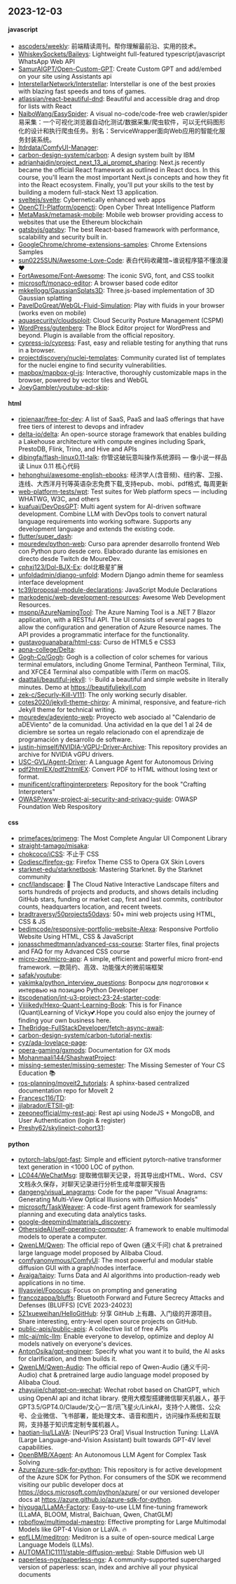 ## 2023-12-03

#### javascript
* [ascoders/weekly](https://github.com/ascoders/weekly): 前端精读周刊。帮你理解最前沿、实用的技术。
* [WhiskeySockets/Baileys](https://github.com/WhiskeySockets/Baileys): Lightweight full-featured typescript/javascript WhatsApp Web API
* [SamurAIGPT/Open-Custom-GPT](https://github.com/SamurAIGPT/Open-Custom-GPT): Create Custom GPT and add/embed on your site using Assistants api
* [InterstellarNetwork/Interstellar](https://github.com/InterstellarNetwork/Interstellar): Interstellar is one of the best proxies with blazing fast speeds and tons of games.
* [atlassian/react-beautiful-dnd](https://github.com/atlassian/react-beautiful-dnd): Beautiful and accessible drag and drop for lists with React
* [NaiboWang/EasySpider](https://github.com/NaiboWang/EasySpider): A visual no-code/code-free web crawler/spider易采集：一个可视化浏览器自动化测试/数据采集/爬虫软件，可以无代码图形化的设计和执行爬虫任务。别名：ServiceWrapper面向Web应用的智能化服务封装系统。
* [ltdrdata/ComfyUI-Manager](https://github.com/ltdrdata/ComfyUI-Manager): 
* [carbon-design-system/carbon](https://github.com/carbon-design-system/carbon): A design system built by IBM
* [adrianhajdin/project_next_13_ai_prompt_sharing](https://github.com/adrianhajdin/project_next_13_ai_prompt_sharing): Next.js recently became the official React framework as outlined in React docs. In this course, you'll learn the most important Next.js concepts and how they fit into the React ecosystem. Finally, you'll put your skills to the test by building a modern full-stack Next 13 application.
* [sveltejs/svelte](https://github.com/sveltejs/svelte): Cybernetically enhanced web apps
* [OpenCTI-Platform/opencti](https://github.com/OpenCTI-Platform/opencti): Open Cyber Threat Intelligence Platform
* [MetaMask/metamask-mobile](https://github.com/MetaMask/metamask-mobile): Mobile web browser providing access to websites that use the Ethereum blockchain
* [gatsbyjs/gatsby](https://github.com/gatsbyjs/gatsby): The best React-based framework with performance, scalability and security built in.
* [GoogleChrome/chrome-extensions-samples](https://github.com/GoogleChrome/chrome-extensions-samples): Chrome Extensions Samples
* [sun0225SUN/Awesome-Love-Code](https://github.com/sun0225SUN/Awesome-Love-Code): 表白代码收藏馆~谁说程序猿不懂浪漫❤️
* [FortAwesome/Font-Awesome](https://github.com/FortAwesome/Font-Awesome): The iconic SVG, font, and CSS toolkit
* [microsoft/monaco-editor](https://github.com/microsoft/monaco-editor): A browser based code editor
* [mkkellogg/GaussianSplats3D](https://github.com/mkkellogg/GaussianSplats3D): Three.js-based implementation of 3D Gaussian splatting
* [PavelDoGreat/WebGL-Fluid-Simulation](https://github.com/PavelDoGreat/WebGL-Fluid-Simulation): Play with fluids in your browser (works even on mobile)
* [aquasecurity/cloudsploit](https://github.com/aquasecurity/cloudsploit): Cloud Security Posture Management (CSPM)
* [WordPress/gutenberg](https://github.com/WordPress/gutenberg): The Block Editor project for WordPress and beyond. Plugin is available from the official repository.
* [cypress-io/cypress](https://github.com/cypress-io/cypress): Fast, easy and reliable testing for anything that runs in a browser.
* [projectdiscovery/nuclei-templates](https://github.com/projectdiscovery/nuclei-templates): Community curated list of templates for the nuclei engine to find security vulnerabilities.
* [mapbox/mapbox-gl-js](https://github.com/mapbox/mapbox-gl-js): Interactive, thoroughly customizable maps in the browser, powered by vector tiles and WebGL
* [JoeyGambler/youtube-ad-skip](https://github.com/JoeyGambler/youtube-ad-skip): 

#### html
* [ripienaar/free-for-dev](https://github.com/ripienaar/free-for-dev): A list of SaaS, PaaS and IaaS offerings that have free tiers of interest to devops and infradev
* [delta-io/delta](https://github.com/delta-io/delta): An open-source storage framework that enables building a Lakehouse architecture with compute engines including Spark, PrestoDB, Flink, Trino, and Hive and APIs
* [dibingfa/flash-linux0.11-talk](https://github.com/dibingfa/flash-linux0.11-talk): 你管这破玩意叫操作系统源码 — 像小说一样品读 Linux 0.11 核心代码
* [hehonghui/awesome-english-ebooks](https://github.com/hehonghui/awesome-english-ebooks): 经济学人(含音频)、纽约客、卫报、连线、大西洋月刊等英语杂志免费下载,支持epub、mobi、pdf格式, 每周更新
* [web-platform-tests/wpt](https://github.com/web-platform-tests/wpt): Test suites for Web platform specs — including WHATWG, W3C, and others
* [kuafuai/DevOpsGPT](https://github.com/kuafuai/DevOpsGPT): Multi agent system for AI-driven software development. Combine LLM with DevOps tools to convert natural language requirements into working software. Supports any development language and extends the existing code.
* [flutter/super_dash](https://github.com/flutter/super_dash): 
* [mouredev/python-web](https://github.com/mouredev/python-web): Curso para aprender desarrollo frontend Web con Python puro desde cero. Elaborado durante las emisiones en directo desde Twitch de MoureDev.
* [cphxj123/Dol-BJX-Ex](https://github.com/cphxj123/Dol-BJX-Ex): dol北极星扩展
* [unfoldadmin/django-unfold](https://github.com/unfoldadmin/django-unfold): Modern Django admin theme for seamless interface development
* [tc39/proposal-module-declarations](https://github.com/tc39/proposal-module-declarations): JavaScript Module Declarations
* [markodenic/web-development-resources](https://github.com/markodenic/web-development-resources): Awesome Web Development Resources.
* [mspnp/AzureNamingTool](https://github.com/mspnp/AzureNamingTool): The Azure Naming Tool is a .NET 7 Blazor application, with a RESTful API. The UI consists of several pages to allow the configuration and generation of Azure Resource names. The API provides a programmatic interface for the functionality.
* [gustavoguanabara/html-css](https://github.com/gustavoguanabara/html-css): Curso de HTML5 e CSS3
* [apna-college/Delta](https://github.com/apna-college/Delta): 
* [Gogh-Co/Gogh](https://github.com/Gogh-Co/Gogh): Gogh is a collection of color schemes for various terminal emulators, including Gnome Terminal, Pantheon Terminal, Tilix, and XFCE4 Terminal also compatible with iTerm on macOS.
* [daattali/beautiful-jekyll](https://github.com/daattali/beautiful-jekyll): ✨ Build a beautiful and simple website in literally minutes. Demo at https://beautifuljekyll.com
* [zek-c/Securly-Kill-V111](https://github.com/zek-c/Securly-Kill-V111): The only working securly disabler.
* [cotes2020/jekyll-theme-chirpy](https://github.com/cotes2020/jekyll-theme-chirpy): A minimal, responsive, and feature-rich Jekyll theme for technical writing.
* [mouredev/adeviento-web](https://github.com/mouredev/adeviento-web): Proyecto web asociado al "Calendario de aDEViento" de la comunidad. Una actividad en la que del 1 al 24 de diciembre se sortea un regalo relacionado con el aprendizaje de programación y desarrollo de software.
* [justin-himself/NVIDIA-VGPU-Driver-Archive](https://github.com/justin-himself/NVIDIA-VGPU-Driver-Archive): This repository provides an archive for NVIDIA vGPU drivers.
* [USC-GVL/Agent-Driver](https://github.com/USC-GVL/Agent-Driver): A Language Agent for Autonomous Driving
* [pdf2htmlEX/pdf2htmlEX](https://github.com/pdf2htmlEX/pdf2htmlEX): Convert PDF to HTML without losing text or format.
* [munificent/craftinginterpreters](https://github.com/munificent/craftinginterpreters): Repository for the book "Crafting Interpreters"
* [OWASP/www-project-ai-security-and-privacy-guide](https://github.com/OWASP/www-project-ai-security-and-privacy-guide): OWASP Foundation Web Respository

#### css
* [primefaces/primeng](https://github.com/primefaces/primeng): The Most Complete Angular UI Component Library
* [straight-tamago/misaka](https://github.com/straight-tamago/misaka): 
* [chokcoco/iCSS](https://github.com/chokcoco/iCSS): 不止于 CSS
* [Godiesc/firefox-gx](https://github.com/Godiesc/firefox-gx): Firefox Theme CSS to Opera GX Skin Lovers
* [starknet-edu/starknetbook](https://github.com/starknet-edu/starknetbook): Mastering Starknet. By the Starknet community
* [cncf/landscape](https://github.com/cncf/landscape): 🌄 The Cloud Native Interactive Landscape filters and sorts hundreds of projects and products, and shows details including GitHub stars, funding or market cap, first and last commits, contributor counts, headquarters location, and recent tweets.
* [bradtraversy/50projects50days](https://github.com/bradtraversy/50projects50days): 50+ mini web projects using HTML, CSS & JS
* [bedimcode/responsive-portfolio-website-Alexa](https://github.com/bedimcode/responsive-portfolio-website-Alexa): Responsive Portfolio Website Using HTML, CSS & JavaScript
* [jonasschmedtmann/advanced-css-course](https://github.com/jonasschmedtmann/advanced-css-course): Starter files, final projects and FAQ for my Advanced CSS course
* [micro-zoe/micro-app](https://github.com/micro-zoe/micro-app): A simple, efficient and powerful micro front-end framework. 一款简约、高效、功能强大的微前端框架
* [safak/youtube](https://github.com/safak/youtube): 
* [yakimka/python_interview_questions](https://github.com/yakimka/python_interview_questions): Вопросы для подготовки к интервью на позицию Python Developer
* [itscodenation/int-u3-project-23-24-starter-code](https://github.com/itscodenation/int-u3-project-23-24-starter-code): 
* [Viiiikedy/Hexo-Quant-Learning-Book](https://github.com/Viiiikedy/Hexo-Quant-Learning-Book): This is for Finance (Quant)Learning of Vicky💕.Hope you could also enjoy the journey of finding your own business here.
* [TheBridge-FullStackDeveloper/fetch-async-await](https://github.com/TheBridge-FullStackDeveloper/fetch-async-await): 
* [carbon-design-system/carbon-tutorial-nextjs](https://github.com/carbon-design-system/carbon-tutorial-nextjs): 
* [cyz/ada-lovelace-page](https://github.com/cyz/ada-lovelace-page): 
* [opera-gaming/gxmods](https://github.com/opera-gaming/gxmods): Documentation for GX mods
* [Mohanmaali144/ShashwatProject](https://github.com/Mohanmaali144/ShashwatProject): 
* [missing-semester/missing-semester](https://github.com/missing-semester/missing-semester): The Missing Semester of Your CS Education 📚
* [ros-planning/moveit2_tutorials](https://github.com/ros-planning/moveit2_tutorials): A sphinx-based centralized documentation repo for MoveIt 2
* [Francesc116/TD](https://github.com/Francesc116/TD): 
* [jjlabrador/ETSII-git](https://github.com/jjlabrador/ETSII-git): 
* [zeeoneofficial/my-rest-api](https://github.com/zeeoneofficial/my-rest-api): Rest api using NodeJS + MongoDB, and User Authentication (login & register)
* [Preshy62/skylineict-cohort31](https://github.com/Preshy62/skylineict-cohort31): 

#### python
* [pytorch-labs/gpt-fast](https://github.com/pytorch-labs/gpt-fast): Simple and efficient pytorch-native transformer text generation in <1000 LOC of python.
* [LC044/WeChatMsg](https://github.com/LC044/WeChatMsg): 提取微信聊天记录，将其导出成HTML、Word、CSV文档永久保存，对聊天记录进行分析生成年度聊天报告
* [dangeng/visual_anagrams](https://github.com/dangeng/visual_anagrams): Code for the paper "Visual Anagrams: Generating Multi-View Optical Illusions with Diffusion Models"
* [microsoft/TaskWeaver](https://github.com/microsoft/TaskWeaver): A code-first agent framework for seamlessly planning and executing data analytics tasks.
* [google-deepmind/materials_discovery](https://github.com/google-deepmind/materials_discovery): 
* [OthersideAI/self-operating-computer](https://github.com/OthersideAI/self-operating-computer): A framework to enable multimodal models to operate a computer.
* [QwenLM/Qwen](https://github.com/QwenLM/Qwen): The official repo of Qwen (通义千问) chat & pretrained large language model proposed by Alibaba Cloud.
* [comfyanonymous/ComfyUI](https://github.com/comfyanonymous/ComfyUI): The most powerful and modular stable diffusion GUI with a graph/nodes interface.
* [Avaiga/taipy](https://github.com/Avaiga/taipy): Turns Data and AI algorithms into production-ready web applications in no time.
* [lllyasviel/Fooocus](https://github.com/lllyasviel/Fooocus): Focus on prompting and generating
* [francozappa/bluffs](https://github.com/francozappa/bluffs): Bluetooth Forward and Future Secrecy Attacks and Defenses (BLUFFS) [CVE 2023-24023]
* [521xueweihan/HelloGitHub](https://github.com/521xueweihan/HelloGitHub): 分享 GitHub 上有趣、入门级的开源项目。Share interesting, entry-level open source projects on GitHub.
* [public-apis/public-apis](https://github.com/public-apis/public-apis): A collective list of free APIs
* [mlc-ai/mlc-llm](https://github.com/mlc-ai/mlc-llm): Enable everyone to develop, optimize and deploy AI models natively on everyone's devices.
* [AntonOsika/gpt-engineer](https://github.com/AntonOsika/gpt-engineer): Specify what you want it to build, the AI asks for clarification, and then builds it.
* [QwenLM/Qwen-Audio](https://github.com/QwenLM/Qwen-Audio): The official repo of Qwen-Audio (通义千问-Audio) chat & pretrained large audio language model proposed by Alibaba Cloud.
* [zhayujie/chatgpt-on-wechat](https://github.com/zhayujie/chatgpt-on-wechat): Wechat robot based on ChatGPT, which using OpenAI api and itchat library. 使用大模型搭建微信聊天机器人，基于 GPT3.5/GPT4.0/Claude/文心一言/讯飞星火/LinkAI，支持个人微信、公众号、企业微信、飞书部署，能处理文本、语音和图片，访问操作系统和互联网，支持基于知识库定制专属机器人。
* [haotian-liu/LLaVA](https://github.com/haotian-liu/LLaVA): [NeurIPS'23 Oral] Visual Instruction Tuning: LLaVA (Large Language-and-Vision Assistant) built towards GPT-4V level capabilities.
* [OpenBMB/XAgent](https://github.com/OpenBMB/XAgent): An Autonomous LLM Agent for Complex Task Solving
* [Azure/azure-sdk-for-python](https://github.com/Azure/azure-sdk-for-python): This repository is for active development of the Azure SDK for Python. For consumers of the SDK we recommend visiting our public developer docs at https://docs.microsoft.com/python/azure/ or our versioned developer docs at https://azure.github.io/azure-sdk-for-python.
* [hiyouga/LLaMA-Factory](https://github.com/hiyouga/LLaMA-Factory): Easy-to-use LLM fine-tuning framework (LLaMA, BLOOM, Mistral, Baichuan, Qwen, ChatGLM)
* [roboflow/multimodal-maestro](https://github.com/roboflow/multimodal-maestro): Effective prompting for Large Multimodal Models like GPT-4 Vision or LLaVA. 🔥
* [epfLLM/meditron](https://github.com/epfLLM/meditron): Meditron is a suite of open-source medical Large Language Models (LLMs).
* [AUTOMATIC1111/stable-diffusion-webui](https://github.com/AUTOMATIC1111/stable-diffusion-webui): Stable Diffusion web UI
* [paperless-ngx/paperless-ngx](https://github.com/paperless-ngx/paperless-ngx): A community-supported supercharged version of paperless: scan, index and archive all your physical documents
